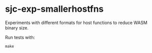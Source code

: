 # sjc-exp-smallerhostfns

Experiments with different formats for host functions to reduce WASM binary size.

Run tests with:
```
make
```
